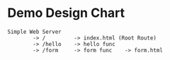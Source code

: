 # Demo Design Chart

```
Simple Web Server 
        -> /         -> index.html (Root Route)
        -> /hello    -> hello func
        -> /form     -> form func    -> form.html
```
